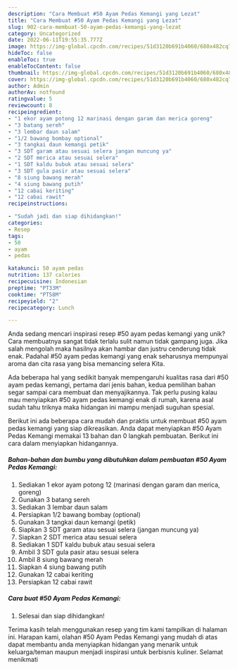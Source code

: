 ```yaml
---
description: "Cara Membuat #50 Ayam Pedas Kemangi yang Lezat"
title: "Cara Membuat #50 Ayam Pedas Kemangi yang Lezat"
slug: 902-cara-membuat-50-ayam-pedas-kemangi-yang-lezat
category: Uncategorized
date: 2022-06-11T19:55:35.777Z
image: https://img-global.cpcdn.com/recipes/51d3120b691b4060/680x482cq70/50-ayam-pedas-kemangi-foto-resep-utama.jpg
hideToc: false
enableToc: true
enableTocContent: false
thumbnail: https://img-global.cpcdn.com/recipes/51d3120b691b4060/680x482cq70/50-ayam-pedas-kemangi-foto-resep-utama.jpg
cover: https://img-global.cpcdn.com/recipes/51d3120b691b4060/680x482cq70/50-ayam-pedas-kemangi-foto-resep-utama.jpg
author: Admin
authorAv: notfound
ratingvalue: 5
reviewcount: 8
recipeingredient:
- "1 ekor ayam potong 12 marinasi dengan garam dan merica goreng"
- "3 batang sereh"
- "3 lembar daun salam"
- "1/2 bawang bombay optional"
- "3 tangkai daun kemangi petik"
- "3 SDT garam atau sesuai selera jangan muncung ya"
- "2 SDT merica atau sesuai selera"
- "1 SDT kaldu bubuk atau sesuai selera"
- "3 SDT gula pasir atau sesuai selera"
- "8 siung bawang merah"
- "4 siung bawang putih"
- "12 cabai keriting"
- "12 cabai rawit"
recipeinstructions:

- "Sudah jadi dan siap dihidangkan!"
categories:
- Resep
tags:
- 50
- ayam
- pedas

katakunci: 50 ayam pedas 
nutrition: 137 calories
recipecuisine: Indonesian
preptime: "PT33M"
cooktime: "PT58M"
recipeyield: "2"
recipecategory: Lunch

---
```





Anda sedang mencari inspirasi resep #50 ayam pedas kemangi yang unik? Cara membuatnya sangat tidak terlalu sulit namun tidak gampang juga. Jika salah mengolah maka hasilnya akan hambar dan justru cenderung tidak enak. Padahal #50 ayam pedas kemangi yang enak seharusnya mempunyai aroma dan cita rasa yang bisa memancing selera Kita.







Ada beberapa hal yang sedikit banyak mempengaruhi kualitas rasa dari #50 ayam pedas kemangi, pertama dari jenis bahan, kedua pemilihan bahan segar sampai cara membuat dan menyajikannya. Tak perlu pusing kalau mau menyiapkan #50 ayam pedas kemangi enak di rumah, karena asal sudah tahu triknya maka hidangan ini mampu menjadi suguhan spesial.






Berikut ini ada beberapa cara mudah dan praktis untuk membuat #50 ayam pedas kemangi yang siap dikreasikan. Anda dapat menyiapkan #50 Ayam Pedas Kemangi memakai 13 bahan dan 0 langkah pembuatan. Berikut ini cara dalam menyiapkan hidangannya.

<!--inarticleads1-->

##### Bahan-bahan dan bumbu yang dibutuhkan dalam pembuatan #50 Ayam Pedas Kemangi:

1. Sediakan 1 ekor ayam potong 12 (marinasi dengan garam dan merica, goreng)
1. Gunakan 3 batang sereh
1. Sediakan 3 lembar daun salam
1. Persiapkan 1/2 bawang bombay (optional)
1. Gunakan 3 tangkai daun kemangi (petik)
1. Siapkan 3 SDT garam atau sesuai selera (jangan muncung ya)
1. Siapkan 2 SDT merica atau sesuai selera
1. Sediakan 1 SDT kaldu bubuk atau sesuai selera
1. Ambil 3 SDT gula pasir atau sesuai selera
1. Ambil 8 siung bawang merah
1. Siapkan 4 siung bawang putih
1. Gunakan 12 cabai keriting
1. Persiapkan 12 cabai rawit




<!--inarticleads2-->

##### Cara buat #50 Ayam Pedas Kemangi:


1. Selesai dan siap dihidangkan!



Terima kasih telah menggunakan resep yang tim kami tampilkan di halaman ini. Harapan kami, olahan #50 Ayam Pedas Kemangi yang mudah di atas dapat membantu anda menyiapkan hidangan yang menarik untuk keluarga/teman maupun menjadi inspirasi untuk berbisnis kuliner. Selamat menikmati
